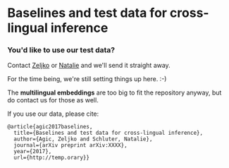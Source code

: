 # Baselines and test data for cross-lingual inference

### You'd like to use our test data?

Contact [Zeljko](mailto:zeag@itu.dk) or [Natalie](mailto:nael@itu.dk) and we'll send it straight away.

For the time being, we're still setting things up here. :-)

The **multilingual embeddings** are too big to fit the repository anyway, but do contact us for those as well.

If you use our data, please cite:

```
@article{agic2017baselines,
  title={Baselines and test data for cross-lingual inference},
  author={Agic, Zeljko and Schluter, Natalie},
  journal={arXiv preprint arXiv:XXXX},
  year={2017},
  url={http://temp.orary}}
```
